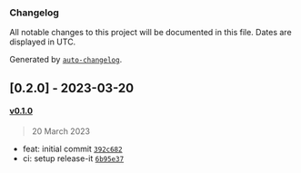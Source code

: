 ### Changelog

All notable changes to this project will be documented in this file. Dates are displayed in UTC.

Generated by [`auto-changelog`](https://github.com/CookPete/auto-changelog).

## [0.2.0] - 2023-03-20

#### [v0.1.0](https://github.com/sveltinio/ts-utils/compare/v0.1.0...v0.1.0)

> 20 March 2023

- feat: initial commit [`392c682`](https://github.com/sveltinio/ts-utils/commit/392c682be03c763efc39ce7d983c816b8dc61c80)
- ci: setup release-it [`6b95e37`](https://github.com/sveltinio/ts-utils/commit/6b95e37524b376775f1cd887d4cf5095f213e01f)
